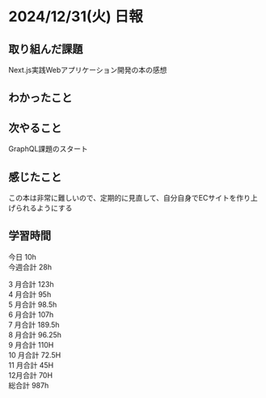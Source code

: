 # 2024/12/31(火) 日報

## 取り組んだ課題
Next.js実践Webアプリケーション開発の本の感想

## わかったこと


## 次やること
GraphQL課題のスタート

## 感じたこと
この本は非常に難しいので、定期的に見直して、自分自身でECサイトを作り上げられるようにする

## 学習時間

今日 10h
<br />
今週合計 28h
<br />

3 月合計 123h
<br />
4 月合計 95h
<br />
5 月合計 98.5h
<br />
6 月合計 107h
<br />
7 月合計 189.5h
<br />
8 月合計 96.25h
<br />
9 月合計 110H
<br />
10 月合計 72.5H
<br />
11 月合計 45H
<br />
12月合計 70H
<br />
総合計 987h

